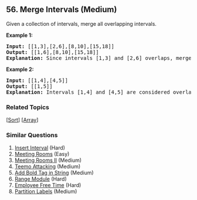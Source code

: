 <!--|This file generated by command(leetcode description); DO NOT EDIT.    |-->
<!--+----------------------------------------------------------------------+-->
<!--|@author    Openset <openset.wang@gmail.com>                           |-->
<!--|@link      https://github.com/openset                                 |-->
<!--|@home      https://github.com/openset/leetcode                        |-->
<!--+----------------------------------------------------------------------+-->

## 56. Merge Intervals (Medium)

<p>Given a collection of intervals, merge all overlapping intervals.</p>

<p><strong>Example 1:</strong></p>

<pre>
<strong>Input:</strong> [[1,3],[2,6],[8,10],[15,18]]
<strong>Output:</strong> [[1,6],[8,10],[15,18]]
<strong>Explanation:</strong> Since intervals [1,3] and [2,6] overlaps, merge them into [1,6].
</pre>

<p><strong>Example 2:</strong></p>

<pre>
<strong>Input:</strong> [[1,4],[4,5]]
<strong>Output:</strong> [[1,5]]
<strong>Explanation:</strong> Intervals [1,4] and [4,5] are considered overlapping.</pre>

### Related Topics
  [[Sort](https://github.com/openset/leetcode/tree/master/tag/sort/README.md)]
  [[Array](https://github.com/openset/leetcode/tree/master/tag/array/README.md)]

### Similar Questions
  1. [Insert Interval](https://github.com/openset/leetcode/tree/master/problems/insert-interval) (Hard)
  1. [Meeting Rooms](https://github.com/openset/leetcode/tree/master/problems/meeting-rooms) (Easy)
  1. [Meeting Rooms II](https://github.com/openset/leetcode/tree/master/problems/meeting-rooms-ii) (Medium)
  1. [Teemo Attacking](https://github.com/openset/leetcode/tree/master/problems/teemo-attacking) (Medium)
  1. [Add Bold Tag in String](https://github.com/openset/leetcode/tree/master/problems/add-bold-tag-in-string) (Medium)
  1. [Range Module](https://github.com/openset/leetcode/tree/master/problems/range-module) (Hard)
  1. [Employee Free Time](https://github.com/openset/leetcode/tree/master/problems/employee-free-time) (Hard)
  1. [Partition Labels](https://github.com/openset/leetcode/tree/master/problems/partition-labels) (Medium)
